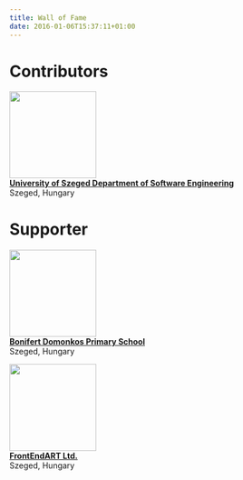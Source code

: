 ```yaml
---
title: Wall of Fame
date: 2016-01-06T15:37:11+01:00
---
```


# Contributors

<img src="../images/logo/szte.jpg" style="width: 20ex"/><br/>
**[University of Szeged Department of Software Engineering](http://www.sed.inf.u-szeged.hu/)**<br/>
Szeged, Hungary

# Supporter

<img src="../images/logo/boni.jpg" style="width: 20ex"/><br/>
**[Bonifert Domonkos Primary School](https://sites.google.com/a/bonifert.sulinet.hu/www/)**<br/>
Szeged, Hungary

<img src="../images/logo/fea.png" style="width: 20ex"/><br/>
**[FrontEndART Ltd.](https://frontendart.com/)**<br/>
Szeged, Hungary

